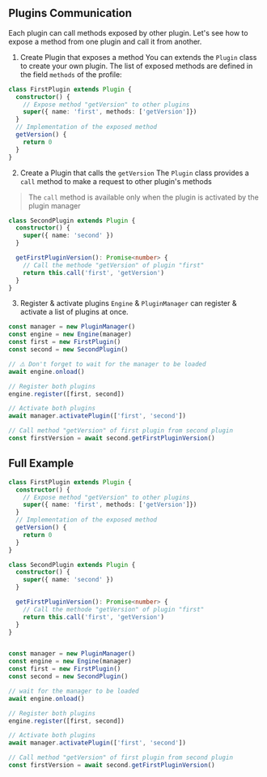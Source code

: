 ## Plugins Communication

Each plugin can call methods exposed by other plugin. Let's see how to expose a method from one plugin and call it from another.

1. Create Plugin that exposes a method
You can extends the `Plugin` class to create your own plugin. The list of exposed methods are defined in the field `methods` of the profile: 
```typescript
class FirstPlugin extends Plugin {
  constructor() {
    // Expose method "getVersion" to other plugins
    super({ name: 'first', methods: ['getVersion']})
  }
  // Implementation of the exposed method
  getVersion() {
    return 0
  }
}
```

2. Create a Plugin that calls the `getVersion`
The `Plugin` class provides a `call` method to make a request to other plugin's methods

> The `call` method is available only when the plugin is activated by the plugin manager

```typescript
class SecondPlugin extends Plugin {
  constructor() {
    super({ name: 'second' })
  }

  getFirstPluginVersion(): Promise<number> {
    // Call the methode "getVersion" of plugin "first"
    return this.call('first', 'getVersion')
  }
}
```

3. Register & activate plugins
`Engine` & `PluginManager` can register & activate a list of plugins at once.
```typescript
const manager = new PluginManager()
const engine = new Engine(manager)
const first = new FirstPlugin()
const second = new SecondPlugin()

// ⚠️ Don't forget to wait for the manager to be loaded
await engine.onload()

// Register both plugins 
engine.register([first, second])

// Activate both plugins
await manager.activatePlugin(['first', 'second'])

// Call method "getVersion" of first plugin from second plugin 
const firstVersion = await second.getFirstPluginVersion()
```

## Full Example

```typescript
class FirstPlugin extends Plugin {
  constructor() {
    // Expose method "getVersion" to other plugins
    super({ name: 'first', methods: ['getVersion']})
  }
  // Implementation of the exposed method
  getVersion() {
    return 0
  }
}

class SecondPlugin extends Plugin {
  constructor() {
    super({ name: 'second' })
  }

  getFirstPluginVersion(): Promise<number> {
    // Call the methode "getVersion" of plugin "first"
    return this.call('first', 'getVersion')
  }
}


const manager = new PluginManager()
const engine = new Engine(manager)
const first = new FirstPlugin()
const second = new SecondPlugin()

// wait for the manager to be loaded
await engine.onload()

// Register both plugins 
engine.register([first, second])

// Activate both plugins
await manager.activatePlugin(['first', 'second'])

// Call method "getVersion" of first plugin from second plugin 
const firstVersion = await second.getFirstPluginVersion()
```

